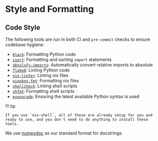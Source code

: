 # Style and Formatting

## Code Style

The following tools are run in both CI and `pre-commit` checks to ensure codebase hygiene:

- [`black`](https://github.com/psf/black): Formatting Python code
- [`isort`](https://github.com/PyCQA/isort): Formatting and sorting `import` statements
- [`absolufy-imports`](https://github.com/MarcoGorelli/absolufy-imports): Automatically convert relative imports to absolute
- [`flake8`](https://flake8.pycqa.org/en/latest/): Linting Python code
- [`nix-linter`](https://github.com/Synthetica9/nix-linter): Linting nix files
- [`nixpkgs-fmt`](https://github.com/nix-community/nixpkgs-fmt): Formatting nix files
- [`shellcheck`](https://github.com/koalaman/shellcheck): Linting shell scripts
- [`shfmt`](https://github.com/mvdan/sh): Formatting shell scripts
- [`pyupgrade`](https://github.com/asottile/pyupgrade): Ensuring the latest available Python syntax is used

!!! tip

    If you use `nix-shell`, all of these are already setup for you and ready to use, and you don't need to do anything to install these tools.

We use [numpydoc](https://numpydoc.readthedocs.io/en/latest/format.html) as our
standard format for docstrings.
